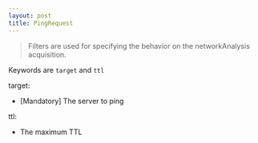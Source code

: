 ```yaml
---
layout: post
title: PingRequest
---
```


> Filters are used for specifying the behavior on the networkAnalysis acquisition.

Keywords are `target` and `ttl`

target:

- [Mandatory] The server to ping

ttl:

- The maximum TTL

